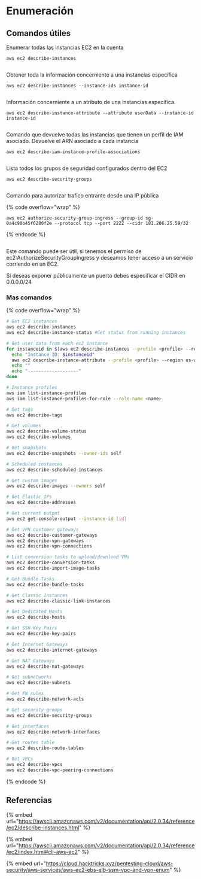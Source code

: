 # Enumeración

## Comandos útiles

Enumerar todas las instancias EC2 en la cuenta

```
aws ec2 describe-instances
```

<figure><img src="../../.gitbook/assets/image (1) (1) (4).png" alt=""><figcaption></figcaption></figure>



Obtener toda la información concerniente a una instancias específica

```
aws ec2 describe-instances --instance-ids instance-id
```

<figure><img src="../../.gitbook/assets/image (6) (3) (1).png" alt=""><figcaption></figcaption></figure>

Información concerniente a un atributo de una instancias específica.

```
aws ec2 describe-instance-attribute --attribute userData --instance-id instance-id
```

<figure><img src="../../.gitbook/assets/image (9) (4).png" alt=""><figcaption></figcaption></figure>

Comando que devuelve todas las instancias que tienen un perfil de IAM asociado. Devuelve el ARN asociado a cada instancia

```
aws ec2 describe-iam-instance-profile-associations
```

<figure><img src="../../.gitbook/assets/image (22).png" alt=""><figcaption></figcaption></figure>

Lista todos los grupos de seguridad configurados dentro del EC2

```
aws ec2 describe-security-groups
```

<figure><img src="../../.gitbook/assets/image (4) (1) (1).png" alt=""><figcaption></figcaption></figure>

Comando para autorizar trafico entrante desde una IP pública

{% code overflow="wrap" %}
```
aws ec2 authorize-security-group-ingress --group-id sg- 0a4c90b45f6200f2e --protocol tcp --port 2222 --cidr 181.206.25.59/32
```
{% endcode %}

<figure><img src="../../.gitbook/assets/image (2) (7).png" alt=""><figcaption></figcaption></figure>

Este comando puede ser útil, si tenemos el permiso de ec2:AuthorizeSecurityGroupIngress y deseamos tener acceso a un servicio corriendo en un EC2.

Si deseas exponer públicamente un puerto debes especificar el CIDR en 0.0.0.0/24

### Mas comandos

{% code overflow="wrap" %}
```bash
# Get EC2 instances
aws ec2 describe-instances
aws ec2 describe-instance-status #Get status from running instances

# Get user data from each ec2 instance
for instanceid in $(aws ec2 describe-instances --profile <profile> --region us-west-2 | grep -Eo '"i-[a-zA-Z0-9]+' | tr -d '"'); do
  echo "Instance ID: $instanceid"
  aws ec2 describe-instance-attribute --profile <profile> --region us-west-2 --instance-id "$instanceid" --attribute userData | jq ".UserData.Value" | tr -d '"' | base64 -d
  echo ""
  echo "-------------------"
done

# Instance profiles
aws iam list-instance-profiles
aws iam list-instance-profiles-for-role --role-name <name>

# Get tags
aws ec2 describe-tags

# Get volumes
aws ec2 describe-volume-status
aws ec2 describe-volumes

# Get snapshots
aws ec2 describe-snapshots --owner-ids self

# Scheduled instances
aws ec2 describe-scheduled-instances

# Get custom images
aws ec2 describe-images --owners self 

# Get Elastic IPs
aws ec2 describe-addresses

# Get current output
aws ec2 get-console-output --instance-id [id]

# Get VPN customer gateways
aws ec2 describe-customer-gateways
aws ec2 describe-vpn-gateways
aws ec2 describe-vpn-connections 

# List conversion tasks to upload/download VMs
aws ec2 describe-conversion-tasks
aws ec2 describe-import-image-tasks

# Get Bundle Tasks
aws ec2 describe-bundle-tasks

# Get Classic Instances
aws ec2 describe-classic-link-instances

# Get Dedicated Hosts
aws ec2 describe-hosts

# Get SSH Key Pairs
aws ec2 describe-key-pairs

# Get Internet Gateways
aws ec2 describe-internet-gateways

# Get NAT Gateways
aws ec2 describe-nat-gateways 

# Get subnetworks
aws ec2 describe-subnets

# Get FW rules
aws ec2 describe-network-acls

# Get security groups
aws ec2 describe-security-groups

# Get interfaces
aws ec2 describe-network-interfaces

# Get routes table
aws ec2 describe-route-tables

# Get VPCs
aws ec2 describe-vpcs 
aws ec2 describe-vpc-peering-connections
```
{% endcode %}

## Referencias

{% embed url="https://awscli.amazonaws.com/v2/documentation/api/2.0.34/reference/ec2/describe-instances.html" %}

{% embed url="https://awscli.amazonaws.com/v2/documentation/api/2.0.34/reference/ec2/index.html#cli-aws-ec2" %}

{% embed url="https://cloud.hacktricks.xyz/pentesting-cloud/aws-security/aws-services/aws-ec2-ebs-elb-ssm-vpc-and-vpn-enum" %}

